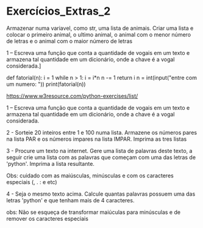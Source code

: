 # Exercícios_Extras_2

Armazenar numa variavel, como str, uma lista de animais. Criar uma lista e colocar o primeiro animal, o ultimo animal, o animal com o menor número de letras e o animal com o maior número de letras

1 – Escreva uma função que conta a quantidade de vogais em um
texto e armazena tal quantidade em um dicionário, onde a
chave é a vogal considerada.]

def fatorial(n):
    i = 1
    while n > 1:
        i = i*n
        n -= 1
    return i
n = int(input("entre com um numero: "))
print(fatorial(n))

https://www.w3resource.com/python-exercises/list/

1 – Escreva uma função que conta a quantidade de vogais em um
texto e armazena tal quantidade em um dicionário, onde a
chave é a vogal considerada.

2 - Sorteie 20 inteiros entre 1 e 100 numa lista. Armazene os números pares na lista PAR e os números impares na lista IMPAR. Imprima as tres listas

3 - Procure um texto na internet. Gere uma lista de palavras deste texto, a seguir crie uma lista com as palavras que começam com uma das letras de 'python'. Imprima a lista resultante. 

Obs: cuidado com as maiúsculas, minúsculas e com os caracteres especiais (, . : e etc)

4 - Seja o mesmo texto acima. Calcule quantas palavras possuem uma das letras 'python' e que tenham mais de 4 caracteres. 

obs: Não se esqueça de transformar maiúculas para minúsculas e de remover os caracteres especiais
